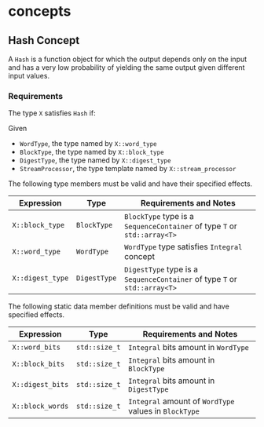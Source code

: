 # concepts

## Hash Concept  <a href="#hash_concept" id="hash_concept"></a>

A `Hash` is a function object for which the output depends only on the input and has a very low probability of yielding the same output given different input values.

### Requirements  <a href="#hash_concepts_requirements" id="hash_concepts_requirements"></a>

The type `X` satisfies `Hash` if:

Given

* `WordType`, the type named by `X::word_type`
* `BlockType`, the type named by `X::block_type`
* `DigestType`, the type named by `X::digest_type`
* `StreamProcessor`, the type template named by `X::stream_processor`

The following type members must be valid and have their specified effects.

| Expression       | Type         | Requirements and Notes                                                    |
| ---------------- | ------------ | ------------------------------------------------------------------------- |
| `X::block_type`  | `BlockType`  | `BlockType` type is a `SequenceContainer` of type `T` or `std::array<T>`  |
| `X::word_type`   | `WordType`   | `WordType` type satisfies `Integral` concept                              |
| `X::digest_type` | `DigestType` | `DigestType` type is a `SequenceContainer` of type `T` or `std::array<T>` |

The following static data member definitions must be valid and have specified effects.

| Expression       | Type          | Requirements and Notes                                |
| ---------------- | ------------- | ----------------------------------------------------- |
| `X::word_bits`   | `std::size_t` | `Integral` bits amount in `WordType`                  |
| `X::block_bits`  | `std::size_t` | `Integral` bits amount in `BlockType`                 |
| `X::digest_bits` | `std::size_t` | `Integral` bits amount in `DigestType`                |
| `X::block_words` | `std::size_t` | `Integral` amount of `WordType` values in `BlockType` |
